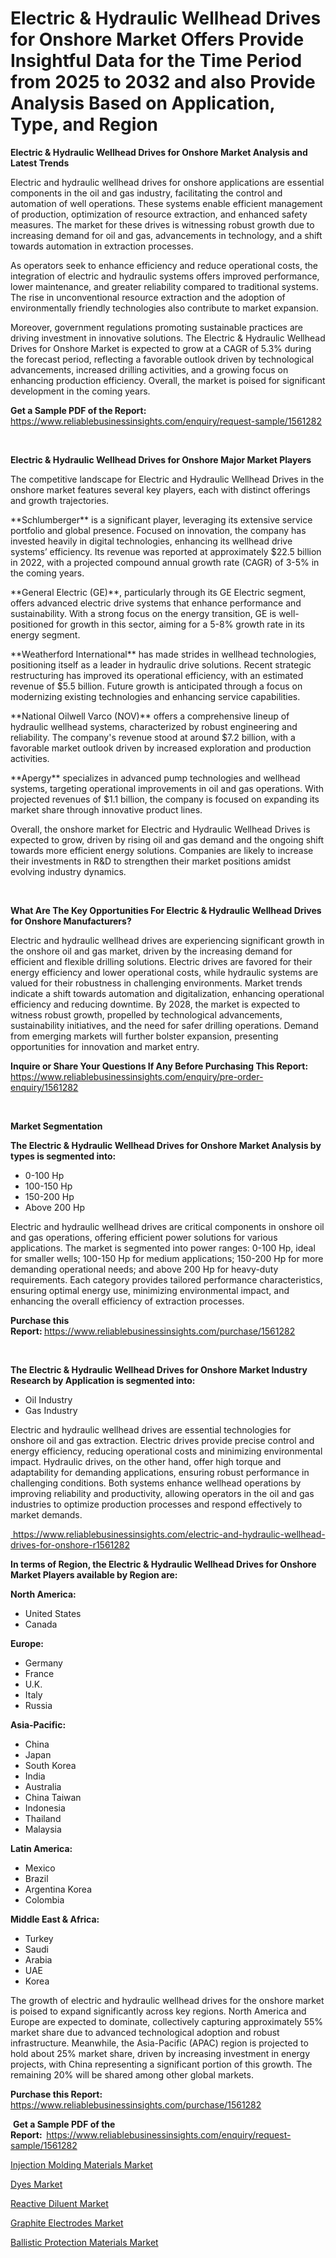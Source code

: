 <p><h1>Electric & Hydraulic Wellhead Drives for Onshore Market Offers Provide Insightful Data for the Time Period from 2025 to 2032 and also Provide Analysis Based on Application, Type, and Region</h1></p><p><strong>Electric & Hydraulic Wellhead Drives for Onshore Market Analysis and Latest Trends</strong></p>
<p><p>Electric and hydraulic wellhead drives for onshore applications are essential components in the oil and gas industry, facilitating the control and automation of well operations. These systems enable efficient management of production, optimization of resource extraction, and enhanced safety measures. The market for these drives is witnessing robust growth due to increasing demand for oil and gas, advancements in technology, and a shift towards automation in extraction processes.</p><p>As operators seek to enhance efficiency and reduce operational costs, the integration of electric and hydraulic systems offers improved performance, lower maintenance, and greater reliability compared to traditional systems. The rise in unconventional resource extraction and the adoption of environmentally friendly technologies also contribute to market expansion. </p><p>Moreover, government regulations promoting sustainable practices are driving investment in innovative solutions. The Electric & Hydraulic Wellhead Drives for Onshore Market is expected to grow at a CAGR of 5.3% during the forecast period, reflecting a favorable outlook driven by technological advancements, increased drilling activities, and a growing focus on enhancing production efficiency. Overall, the market is poised for significant development in the coming years.</p></p>
<p><strong>Get a Sample PDF of the Report:&nbsp;</strong> <a href="https://www.reliablebusinessinsights.com/enquiry/request-sample/1561282?utm_campaign=1873&utm_medium=2&utm_source=Github&utm_content=ia&utm_term=28022025&utm_id=electric-hydraulic-wellhead-drives-for-onshore">https://www.reliablebusinessinsights.com/enquiry/request-sample/1561282</a></p>
<p>&nbsp;</p>
<p><strong>Electric & Hydraulic Wellhead Drives for Onshore Major Market Players</strong></p>
<p><p>The competitive landscape for Electric and Hydraulic Wellhead Drives in the onshore market features several key players, each with distinct offerings and growth trajectories.</p><p>**Schlumberger** is a significant player, leveraging its extensive service portfolio and global presence. Focused on innovation, the company has invested heavily in digital technologies, enhancing its wellhead drive systems’ efficiency. Its revenue was reported at approximately $22.5 billion in 2022, with a projected compound annual growth rate (CAGR) of 3-5% in the coming years.</p><p>**General Electric (GE)**, particularly through its GE Electric segment, offers advanced electric drive systems that enhance performance and sustainability. With a strong focus on the energy transition, GE is well-positioned for growth in this sector, aiming for a 5-8% growth rate in its energy segment.</p><p>**Weatherford International** has made strides in wellhead technologies, positioning itself as a leader in hydraulic drive solutions. Recent strategic restructuring has improved its operational efficiency, with an estimated revenue of $5.5 billion. Future growth is anticipated through a focus on modernizing existing technologies and enhancing service capabilities.</p><p>**National Oilwell Varco (NOV)** offers a comprehensive lineup of hydraulic wellhead systems, characterized by robust engineering and reliability. The company's revenue stood at around $7.2 billion, with a favorable market outlook driven by increased exploration and production activities.</p><p>**Apergy** specializes in advanced pump technologies and wellhead systems, targeting operational improvements in oil and gas operations. With projected revenues of $1.1 billion, the company is focused on expanding its market share through innovative product lines.</p><p>Overall, the onshore market for Electric and Hydraulic Wellhead Drives is expected to grow, driven by rising oil and gas demand and the ongoing shift towards more efficient energy solutions. Companies are likely to increase their investments in R&D to strengthen their market positions amidst evolving industry dynamics.</p></p>
<p>&nbsp;</p>
<p><strong>What Are The Key Opportunities For Electric & Hydraulic Wellhead Drives for Onshore Manufacturers?</strong></p>
<p><p>Electric and hydraulic wellhead drives are experiencing significant growth in the onshore oil and gas market, driven by the increasing demand for efficient and flexible drilling solutions. Electric drives are favored for their energy efficiency and lower operational costs, while hydraulic systems are valued for their robustness in challenging environments. Market trends indicate a shift towards automation and digitalization, enhancing operational efficiency and reducing downtime. By 2028, the market is expected to witness robust growth, propelled by technological advancements, sustainability initiatives, and the need for safer drilling operations. Demand from emerging markets will further bolster expansion, presenting opportunities for innovation and market entry.</p></p>
<p><strong>Inquire or Share Your Questions If Any Before Purchasing This Report:</strong> <a href="https://www.reliablebusinessinsights.com/enquiry/pre-order-enquiry/1561282?utm_campaign=1873&utm_medium=2&utm_source=Github&utm_content=ia&utm_term=28022025&utm_id=electric-hydraulic-wellhead-drives-for-onshore">https://www.reliablebusinessinsights.com/enquiry/pre-order-enquiry/1561282</a></p>
<p>&nbsp;</p>
<p><strong>Market Segmentation</strong></p>
<p><strong>The Electric & Hydraulic Wellhead Drives for Onshore Market Analysis by types is segmented into:</strong></p>
<p><ul><li>0-100 Hp</li><li>100-150 Hp</li><li>150-200 Hp</li><li>Above 200 Hp</li></ul></p>
<p><p>Electric and hydraulic wellhead drives are critical components in onshore oil and gas operations, offering efficient power solutions for various applications. The market is segmented into power ranges: 0-100 Hp, ideal for smaller wells; 100-150 Hp for medium applications; 150-200 Hp for more demanding operational needs; and above 200 Hp for heavy-duty requirements. Each category provides tailored performance characteristics, ensuring optimal energy use, minimizing environmental impact, and enhancing the overall efficiency of extraction processes.</p></p>
<p><strong>Purchase this Report:&nbsp;</strong><a href="https://www.reliablebusinessinsights.com/purchase/1561282?utm_campaign=1873&utm_medium=2&utm_source=Github&utm_content=ia&utm_term=28022025&utm_id=electric-hydraulic-wellhead-drives-for-onshore">https://www.reliablebusinessinsights.com/purchase/1561282</a></p>
<p>&nbsp;</p>
<p><strong>The Electric & Hydraulic Wellhead Drives for Onshore Market Industry Research by Application is segmented into:</strong></p>
<p><ul><li>Oil Industry</li><li>Gas Industry</li></ul></p>
<p><p>Electric and hydraulic wellhead drives are essential technologies for onshore oil and gas extraction. Electric drives provide precise control and energy efficiency, reducing operational costs and minimizing environmental impact. Hydraulic drives, on the other hand, offer high torque and adaptability for demanding applications, ensuring robust performance in challenging conditions. Both systems enhance wellhead operations by improving reliability and productivity, allowing operators in the oil and gas industries to optimize production processes and respond effectively to market demands.</p></p>
<p><a href="https://www.reliablebusinessinsights.com/electric-and-hydraulic-wellhead-drives-for-onshore-r1561282?utm_campaign=1873&utm_medium=2&utm_source=Github&utm_content=ia&utm_term=28022025&utm_id=electric-hydraulic-wellhead-drives-for-onshore">&nbsp;https://www.reliablebusinessinsights.com/electric-and-hydraulic-wellhead-drives-for-onshore-r1561282</a></p>
<p><strong>In terms of Region, the Electric & Hydraulic Wellhead Drives for Onshore Market Players available by Region are:</strong></p>
<p>
    <p> <strong> North America: </strong>
        <ul>
            <li>United States</li>
            <li>Canada</li>
        </ul>
        </p> 
    <p> <strong> Europe: </strong>
        <ul>
            <li>Germany</li>
            <li>France</li>
            <li>U.K.</li>
            <li>Italy</li>
            <li>Russia</li>
        </ul>
        </p> 
    <p> <strong> Asia-Pacific: </strong>
        <ul>
            <li>China</li>
            <li>Japan</li>
            <li>South Korea</li>
            <li>India</li>
            <li>Australia</li>
            <li>China Taiwan</li>
            <li>Indonesia</li>
            <li>Thailand</li>
            <li>Malaysia</li>
        </ul>
        </p> 
    <p> <strong> Latin America: </strong>
        <ul>
            <li>Mexico</li>
            <li>Brazil</li>
            <li>Argentina Korea</li>
            <li>Colombia</li>
        </ul>
        </p> 
    <p> <strong> Middle East & Africa: </strong>
        <ul>
            <li>Turkey</li>
            <li>Saudi</li>
            <li>Arabia</li>
            <li>UAE</li>
            <li>Korea</li>
        </ul>
    </p>
    </p>
<p><p>The growth of electric and hydraulic wellhead drives for the onshore market is poised to expand significantly across key regions. North America and Europe are expected to dominate, collectively capturing approximately 55% market share due to advanced technological adoption and robust infrastructure. Meanwhile, the Asia-Pacific (APAC) region is projected to hold about 25% market share, driven by increasing investment in energy projects, with China representing a significant portion of this growth. The remaining 20% will be shared among other global markets.</p></p>
<p><strong>Purchase this Report: </strong><a href="https://www.reliablebusinessinsights.com/purchase/1561282?utm_campaign=1873&utm_medium=2&utm_source=Github&utm_content=ia&utm_term=28022025&utm_id=electric-hydraulic-wellhead-drives-for-onshore">https://www.reliablebusinessinsights.com/purchase/1561282</a></p>
<p>&nbsp;<strong>Get a Sample PDF of the Report:&nbsp;&nbsp;</strong><a href="https://www.reliablebusinessinsights.com/enquiry/request-sample/1561282?utm_campaign=1873&utm_medium=2&utm_source=Github&utm_content=ia&utm_term=28022025&utm_id=electric-hydraulic-wellhead-drives-for-onshore">https://www.reliablebusinessinsights.com/enquiry/request-sample/1561282</a></p>
<p><strong></strong></p>
<p><p><a href="https://github.com/birbamanan03/Market-Research-Report-List-1/blob/main/injection-molding-materials-market.md?utm_campaign=1873&utm_medium=2&utm_source=Github&utm_content=ia&utm_term=28022025&utm_id=electric-hydraulic-wellhead-drives-for-onshore">Injection Molding Materials Market</a></p><p><a href="https://github.com/bholdsfofie/Market-Research-Report-List-1/blob/main/dyes-market.md?utm_campaign=1873&utm_medium=2&utm_source=Github&utm_content=ia&utm_term=28022025&utm_id=electric-hydraulic-wellhead-drives-for-onshore">Dyes Market</a></p><p><a href="https://github.com/norbeludie83/Market-Research-Report-List-1/blob/main/reactive-diluent-market.md?utm_campaign=1873&utm_medium=2&utm_source=Github&utm_content=ia&utm_term=28022025&utm_id=electric-hydraulic-wellhead-drives-for-onshore">Reactive Diluent Market</a></p><p><a href="https://github.com/shirleenfraker87/Market-Research-Report-List-1/blob/main/graphite-electrodes-market.md?utm_campaign=1873&utm_medium=2&utm_source=Github&utm_content=ia&utm_term=28022025&utm_id=electric-hydraulic-wellhead-drives-for-onshore">Graphite Electrodes Market</a></p><p><a href="https://github.com/abedlagagica4/Market-Research-Report-List-1/blob/main/ballistic-protection-materials-market.md?utm_campaign=1873&utm_medium=2&utm_source=Github&utm_content=ia&utm_term=28022025&utm_id=electric-hydraulic-wellhead-drives-for-onshore">Ballistic Protection Materials Market</a></p></p>